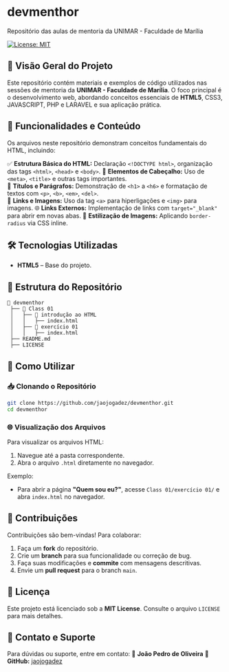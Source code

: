 # devmenthor

Repositório das aulas de mentoria da UNIMAR - Faculdade de Marília

[![License: MIT](https://img.shields.io/badge/License-MIT-yellow.svg)](https://opensource.org/licenses/MIT)

## 📌 Visão Geral do Projeto

Este repositório contém materiais e exemplos de código utilizados nas sessões de mentoria da **UNIMAR - Faculdade de Marília**. O foco principal é o desenvolvimento web, abordando conceitos essenciais de **HTML5**, CSS3, JAVASCRIPT, PHP e LARAVEL e sua aplicação prática.

## 🚀 Funcionalidades e Conteúdo

Os arquivos neste repositório demonstram conceitos fundamentais do HTML, incluindo:

✅ **Estrutura Básica do HTML:** Declaração `<!DOCTYPE html>`, organização das tags `<html>`, `<head>` e `<body>`.
📌 **Elementos de Cabeçalho:** Uso de `<meta>`, `<title>` e outras tags importantes.  
📝 **Títulos e Parágrafos:** Demonstração de `<h1>` a `<h6>` e formatação de textos com `<p>`, `<b>`, `<em>`, `<del>`.  
🔗 **Links e Imagens:** Uso da tag `<a>` para hiperligações e `<img>` para imagens.
🌐 **Links Externos:** Implementação de links com `target="_blank"` para abrir em novas abas.
🎨 **Estilização de Imagens:** Aplicando `border-radius` via CSS inline.

## 🛠️ Tecnologias Utilizadas
- **HTML5** – Base do projeto.

## 📂 Estrutura do Repositório

```
📁 devmenthor
 ├── 📂 Class 01
 │   ├── 📂 introdução ao HTML
 │   │   ├── index.html
 │   ├── 📂 exercício 01
 │   │   ├── index.html
 ├── README.md
 ├── LICENSE
```

## 🔧 Como Utilizar

### 📥 Clonando o Repositório
```bash
git clone https://github.com/jaojogadez/devmenthor.git
cd devmenthor
```
### 🌐 Visualização dos Arquivos

Para visualizar os arquivos HTML:
1. Navegue até a pasta correspondente.
2. Abra o arquivo `.html` diretamente no navegador.

Exemplo:
- Para abrir a página **"Quem sou eu?"**, acesse `Class 01/exercício 01/` e abra `index.html` no navegador.

## 🤝 Contribuições

Contribuições são bem-vindas! Para colaborar:
1. Faça um **fork** do repositório.
2. Crie um **branch** para sua funcionalidade ou correção de bug.
3. Faça suas modificações e **commite** com mensagens descritivas.
4. Envie um **pull request** para o branch `main`.

## 📜 Licença
Este projeto está licenciado sob a **MIT License**. Consulte o arquivo `LICENSE` para mais detalhes.

## 📩 Contato e Suporte
Para dúvidas ou suporte, entre em contato:
📌 **João Pedro de Oliveira**
🔗 **GitHub:** [jaojogadez](https://github.com/jaojogadez)

